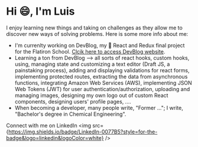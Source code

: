 # Hi :smile:, I'm Luis

I enjoy learning new things and taking on challenges as they allow me to discover new ways of solving problems. Here is some more info about me:
* I'm currenlty working on DevBlog, my :rocket: React and Redux final project for the Flatiron School. [Clcik here to access DevBlog website](https://luisdevblog.netlify.app/). 
* Learning a ton from DevBlog --> all sorts of react hooks, custom hooks, using, managing state and customizing a text editor (Draft JS, a painstaking process), adding and displaying validations for react forms, implementing protected routes, extracting the data from asynchronous functions, integrating Amazon Web Services (AWS), implementing JSON Web Tokens (JWT) for user authentication/authorization, uploading and managing images, designing my own logo out of custom React components, designing users' profile pages, ....
* When becoming a developer, many people write, "Former ..."; I write, "Bachelor's degree in Chemical Engineering".

Connect with me on LinkedIn <img src= {https://img.shields.io/badge/LinkedIn-0077B5?style=for-the-badge&logo=linkedin&logoColor=white} />
